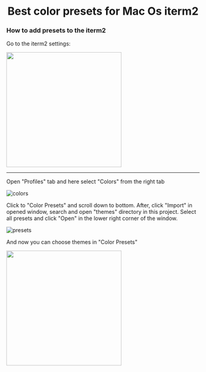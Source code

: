 <h1 style="text-align: center;"> Best color presets for Mac Os iterm2</h1>

### How to add presets to the iterm2

Go to the iterm2 settings:

<img src="https://i.ibb.co/71fh95Z/Screenshot-2024-01-02-at-01-58-09.png" width="300" height="yyy">

___


Open "Profiles" tab and here select "Colors" from the right tab

![colors](https://i.ibb.co/Q8xDHvY/Screenshot-2024-01-02-at-02-02-03.png)

Click to "Color Presets" and scroll down to bottom. After, click "Import" in opened window, search and open "themes" directory in this project. Select all presets and click "Open" in the lower right corner of the window.

![presets](https://i.ibb.co/gDTx5Mt/Screenshot-2024-01-02-at-02-12-48.png)

And now you can choose themes in "Color Presets"

<img src="https://i.ibb.co/ZhQftcz/Screenshot-2024-01-02-at-02-15-05.png" width="300" height="yyy">
